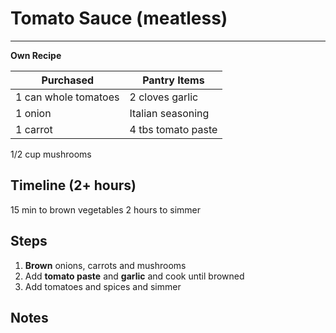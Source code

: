 # Tomato Sauce (meatless)
---
**Own Recipe**

Purchased            | Pantry Items
-----------          | ------------
1 can whole tomatoes | 2 cloves garlic
1 onion              | Italian seasoning
1 carrot             | 4 tbs tomato paste
1/2 cup mushrooms



## Timeline (2+ hours)

15 min to brown vegetables
2 hours to simmer



## Steps

1. **Brown** onions, carrots and mushrooms
2. Add **tomato paste** and **garlic** and cook until browned
3. Add tomatoes and spices and simmer




## Notes
